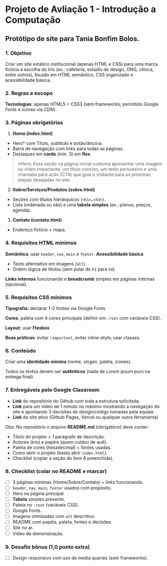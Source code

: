 # Projeto de Avliação 1 - Introdução a Computação
## Protótipo de site para Tania Bonfim Bolos.

### 1. Objetivo

Criar um site estático institucional (apenas HTML e CSS) para uma marca fictícia à escolha do trio (ex.: cafeteria, estúdio de design, ONG, clínica, entre outros), focado em HTML semântico, CSS organizado e acessibilidade básica.

### 2. Regras e escopo

**Tecnologias**: apenas HTML5 + CSS3 (sem frameworks; permitido Google Fonts e ícones via CDN).

### 3. Páginas obrigatórias

1. **Home (index.html)**
- Hero* com Título, subtítulo e botão/âncora.
- Barra de navegação com links para todas as páginas.
- Destaques em **cards** (mín. 3) em **flex**.

>*Hero: Essa seção na página inicial costuma apresentar uma imagem ou vídeo impactante, um título conciso, um texto persuasivo e uma chamada para ação (CTA) que guia o visitante para as próximas etapas desejadas no site. 

2. **Sobre/Serviços/Produtos (sobre.html)**
- Seções com títulos hierárquicos (`<h1>…<h3>`).
- Lista (ordenada ou não) e uma **tabela simples** (ex.: planos, preços, agenda).

3. **Contato (contato.html)**
- Endereço fictício + mapa.

### 4. Requisitos HTML mínimos

**Semântica**: usar `header`, `nav`, `main` e `footer`.
**Acessibilidade básica**:

- Texto alternativo em imagens (`alt`).
- Ordem lógica de títulos (sem pular do `h1` para `h4`).

**Links internos** funcionando e **breadcrumb** simples em páginas internas (opcional).

### 5. Requisitos CSS mínimos

**Tipografia**: declarar 1–2 fontes via Google Fonts 

**Cores**: paleta com 4 cores principais (definir em `:root` com variáveis CSS).

**Layout**: usar **Flexbox** 

**Boas práticas**: evitar `!important`, evitar inline-style, usar classes.

### 6. Conteúdo

Criar uma **identidade mínima** (nome, slogan, paleta, ícones).

Todos os textos devem ser **autênticos** (nada de *Lorem ipsum* puro na entrega final).

### 7. Entregáveis pelo Google Classroom

- **Link** do repositório do Github com toda a estrutura solicitada.
- **Link** para um vídeo de 1 minuto no máximo mostrando a navegação do site e apontando 3 decisões de design/código tomadas pela equipe.
- **Link** do site ativo (Github Pages, Vercel ou qualquer outra ferramenta)

Obs: No repositório o arquivo **README.md** (obrigatório) deve conter:

- Título do projeto + 1 parágrafo de descrição.
- Autores (trio) e papéis (quem cuidou de quê).
- Paleta de cores (hexadecimal) + fontes usadas.
- Como abrir o projeto (basta abrir `index.html`).
- Checklist (copiar a seção do item 8 preenchida).

### 8. Checklist (colar no README e marcar)

- [ ]  3 páginas mínimas (Home/Sobre/Contato) + links funcionando.
- [ ]  `header`, `nav`, `main`, `footer` usados com propósito.
- [ ]  Hero na página principal
- [ ]  **Tabela** simples presente.
- [ ]  Paleta no `:root` (variáveis CSS).
- [ ]  Google Fonts.
- [ ]  Imagens otimizadas com `alt` descritivo.
- [ ]  README com papéis, paleta, fontes e decisões.
- [ ]  Site no ar.
- [ ]  Vídeo de demonstração.

### 9. Desafio bônus (1,0 ponto extra)

- [ ] Design responsivo com uso de media queries (sem frameworks).
